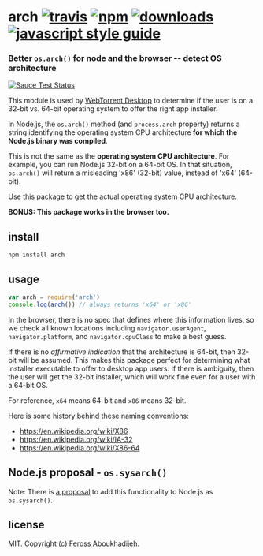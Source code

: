 # arch [![travis][travis-image]][travis-url] [![npm][npm-image]][npm-url] [![downloads][downloads-image]][downloads-url] [![javascript style guide][standard-image]][standard-url]

[travis-image]: https://img.shields.io/travis/feross/arch/master.svg
[travis-url]: https://travis-ci.org/feross/arch
[npm-image]: https://img.shields.io/npm/v/arch.svg
[npm-url]: https://npmjs.org/package/arch
[downloads-image]: https://img.shields.io/npm/dm/arch.svg
[downloads-url]: https://npmjs.org/package/arch
[standard-image]: https://img.shields.io/badge/code_style-standard-brightgreen.svg
[standard-url]: https://standardjs.com

### Better `os.arch()` for node and the browser -- detect OS architecture

[![Sauce Test Status](https://saucelabs.com/browser-matrix/arch2.svg)](https://saucelabs.com/u/arch2)

This module is used by [WebTorrent Desktop](http://webtorrent.io/desktop) to determine if the user is on a 32-bit vs.
64-bit operating system to offer the right app installer.

In Node.js, the `os.arch()` method (and `process.arch` property) returns a string identifying the operating system CPU
architecture **for which the Node.js binary was compiled**.

This is not the same as the **operating system CPU architecture**. For example, you can run Node.js 32-bit on a 64-bit
OS. In that situation, `os.arch()` will return a misleading 'x86' (32-bit) value, instead of 'x64' (64-bit).

Use this package to get the actual operating system CPU architecture.

**BONUS: This package works in the browser too.**

## install

```
npm install arch
```

## usage

```js
var arch = require('arch')
console.log(arch()) // always returns 'x64' or 'x86'
```

In the browser, there is no spec that defines where this information lives, so we check all known locations
including `navigator.userAgent`, `navigator.platform`, and `navigator.cpuClass` to make a best guess.

If there is no *affirmative indication* that the architecture is 64-bit, then 32-bit will be assumed. This makes this
package perfect for determining what installer executable to offer to desktop app users. If there is ambiguity, then the
user will get the 32-bit installer, which will work fine even for a user with a 64-bit OS.

For reference, `x64` means 64-bit and `x86` means 32-bit.

Here is some history behind these naming conventions:

- https://en.wikipedia.org/wiki/X86
- https://en.wikipedia.org/wiki/IA-32
- https://en.wikipedia.org/wiki/X86-64

## Node.js proposal - `os.sysarch()`

Note: There is
[a proposal](https://github.com/nodejs/node-v0.x-archive/issues/2862#issuecomment-103942051)
to add this functionality to Node.js as `os.sysarch()`.

## license

MIT. Copyright (c) [Feross Aboukhadijeh](http://feross.org).
